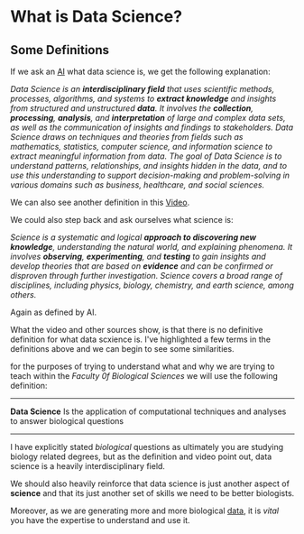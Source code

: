 # What is Data Science?

## Some Definitions

If we ask an [AI](https://openai.com/) what data science is, we get the following explanation:


*Data Science is an **interdisciplinary field** that uses scientific methods, processes, algorithms, and systems to **extract knowledge** and insights from structured and unstructured **data**. It involves the **collection**, **processing**, **analysis**, and **interpretation** of large and complex data sets, as well as the communication of insights and findings to stakeholders. Data Science draws on techniques and theories from fields such as mathematics, statistics, computer science, and information science to extract meaningful information from data. The goal of Data Science is to understand patterns, relationships, and insights hidden in the data, and to use this understanding to support decision-making and problem-solving in various domains such as business, healthcare, and social sciences.*

We can also see another definition in this [Video](https://youtu.be/X3paOmcrTjQ).

We could also step back and ask ourselves what science is:

*Science is a systematic and logical **approach to discovering new knowledge**, understanding the natural world, and explaining phenomena. It involves **observing**, **experimenting**, and **testing** to gain insights and develop theories that are based on **evidence** and can be confirmed or disproven through further investigation. Science covers a broad range of disciplines, including physics, biology, chemistry, and earth science, among others.* 

Again as defined by AI.

What the video and other sources show, is that there is no definitive definition for what data scxience is. I've highlighted a few terms in the definitions above and we can begin to see some similarities.

for the purposes of trying to understand what and why we are trying to teach within the *Faculty 0f Biological Sciences* we will use the following definition:

---

**Data Science** Is the application of computational techniques and analyses to answer biological questions

---

I have explicitly stated *biological* questions as ultimately you are studying biology related degrees, but as the definition and video point out, data science is a heavily interdisciplinary field.

We should also heavily reinforce that data science is just another aspect of **science** and that its just another set of skills we need to be better biologists.

Moreover, as we are generating more and more biological [data](https://github.com/mattbawn/MCB_Data_Science/blob/main/Big_Data.md), it is *vital* you have the expertise to understand and use it. 






